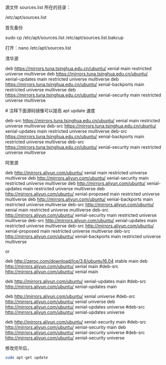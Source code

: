 源文件 sources.list 所在的目录：

/etc/apt/sources.list



首先备份

sudo cp /etc/apt/sources.list /etc/apt/sources.list.bakcup



打开：nano /etc/apt/sources.list



清华源

deb https://mirrors.tuna.tsinghua.edu.cn/ubuntu/ xenial main restricted universe multiverse
deb https://mirrors.tuna.tsinghua.edu.cn/ubuntu/ xenial-updates main restricted universe multiverse
deb https://mirrors.tuna.tsinghua.edu.cn/ubuntu/ xenial-backports main restricted universe multiverse
deb https://mirrors.tuna.tsinghua.edu.cn/ubuntu/ xenial-security main restricted universe multiverse

\# 注释下面源码镜像可以提高 apt update 速度

deb-src https://mirrors.tuna.tsinghua.edu.cn/ubuntu/ xenial main restricted universe multiverse
deb-src https://mirrors.tuna.tsinghua.edu.cn/ubuntu/ xenial-updates main restricted universe multiverse
deb-src https://mirrors.tuna.tsinghua.edu.cn/ubuntu/ xenial-backports main restricted universe multiverse
deb-src https://mirrors.tuna.tsinghua.edu.cn/ubuntu/ xenial-security main restricted universe multiverse



阿里源

deb http://mirrors.aliyun.com/ubuntu/ xenial main restricted universe multiverse
deb http://mirrors.aliyun.com/ubuntu/ xenial-security main restricted universe multiverse
deb http://mirrors.aliyun.com/ubuntu/ xenial-updates main restricted universe multiverse
deb http://mirrors.aliyun.com/ubuntu/ xenial-proposed main restricted universe multiverse
deb http://mirrors.aliyun.com/ubuntu/ xenial-backports main restricted universe multiverse
deb-src http://mirrors.aliyun.com/ubuntu/ xenial main restricted universe multiverse
deb-src http://mirrors.aliyun.com/ubuntu/ xenial-security main restricted universe multiverse
deb-src http://mirrors.aliyun.com/ubuntu/ xenial-updates main restricted universe multiverse
deb-src http://mirrors.aliyun.com/ubuntu/ xenial-proposed main restricted universe multiverse
deb-src http://mirrors.aliyun.com/ubuntu/ xenial-backports main restricted universe multiverse

or

deb http://zeroc.com/download/Ice/3.6/ubuntu16.04 stable main
deb http://mirrors.aliyun.com/ubuntu/ xenial main
#deb-src http://mirrors.aliyun.com/ubuntu/ xenial main

deb http://mirrors.aliyun.com/ubuntu/ xenial-updates main
#deb-src http://mirrors.aliyun.com/ubuntu/ xenial-updates main

deb http://mirrors.aliyun.com/ubuntu/ xenial universe
#deb-src http://mirrors.aliyun.com/ubuntu/ xenial universe
deb http://mirrors.aliyun.com/ubuntu/ xenial-updates universe
#deb-src http://mirrors.aliyun.com/ubuntu/ xenial-updates universe

deb http://mirrors.aliyun.com/ubuntu/ xenial-security main
#deb-src http://mirrors.aliyun.com/ubuntu/ xenial-security main
deb http://mirrors.aliyun.com/ubuntu/ xenial-security universe
#deb-src http://mirrors.aliyun.com/ubuntu/ xenial-security universe



修改完毕后，

```bash
sudo apt-get update 
```